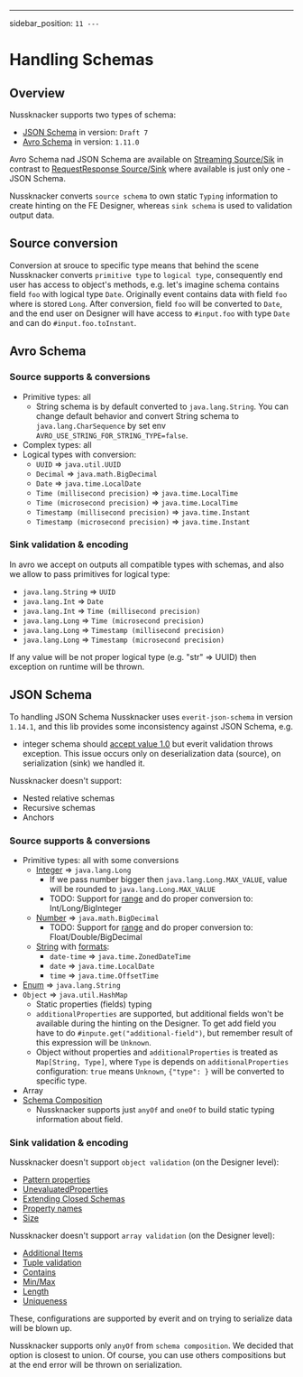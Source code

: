 ---
sidebar_position: `11
---`

# Handling Schemas

## Overview

Nussknacker supports two types of schema:
* [JSON Schema](https://json-schema.org/) in version: `Draft 7`
* [Avro Schema](https://avro.apache.org/) in version: `1.11.0`

Avro Schema nad JSON Schema are available on [Streaming Source/Sik](/docs/scenarios_authoring/DataSourcesAndSinks.md) 
in contrast to [RequestResponse Source/Sink](/docs/scenarios_authoring/RRDataSourcesAndSinks.md) where available is just only one - JSON Schema.

Nussknacker converts `source schema` to own static `Typing` information to create hinting on the FE Designer,
whereas `sink schema` is used to validation output data.

## Source conversion
Conversion at srouce to specific type means that behind the scene Nussknacker converts `primitive type` to `logical type`,
consequently end user has access to object's methods, e.g. let's imagine schema contains field `foo` with logical type `Date`. 
Originally event contains data with field `foo` where is stored `Long`. After conversion, field `foo` will be converted to `Date`,
and the end user on Designer will have access to `#input.foo` with type `Date` and can do `#input.foo.toInstant`. 

## Avro Schema

### Source supports & conversions

* Primitive types: all
  * String schema is by default converted to `java.lang.String`. You can change default behavior and convert 
    String schema to `java.lang.CharSequence` by set env `AVRO_USE_STRING_FOR_STRING_TYPE=false`.
* Complex types: all
* Logical types with conversion:
  * `UUID` => `java.util.UUID`
  * `Decimal` => `java.math.BigDecimal`
  * `Date` => `java.time.LocalDate`
  * `Time (millisecond precision)` => `java.time.LocalTime`
  * `Time (microsecond precision)` => `java.time.LocalTime`
  * `Timestamp (millisecond precision)` => `java.time.Instant`
  * `Timestamp (microsecond precision)` => `java.time.Instant`

[//]: # (Missing support for: Local timestamp millisecond precision, Local timestamp microsecond precision, Duration)

### Sink validation & encoding

In avro we accept on outputs all compatible types with schemas, and also we allow to pass primitives for logical type: 
* `java.lang.String` => `UUID`
* `java.lang.Int`  => `Date`
* `java.lang.Int` => `Time (millisecond precision)`
* `java.lang.Long` => `Time (microsecond precision)`
* `java.lang.Long` => `Timestamp (millisecond precision)`
* `java.lang.Long` => `Timestamp (microsecond precision)`

If any value will be not proper logical type (e.g. "str" => UUID) then exception on runtime will be thrown.

## JSON Schema

To handling JSON Schema Nussknacker uses `everit-json-schema` in version `1.14.1`, and this lib provides some 
inconsistency against JSON Schema, e.g.

* integer schema should [accept value 1.0](https://json-schema.org/understanding-json-schema/reference/numeric.html#integer) but
  everit validation throws exception. This issue occurs only on deserialization data (source), on serialization (sink) we handled it.

[//]: # (See SwaggerBasedJsonSchemaTypeDefinitionExtractor)
Nussknacker doesn't support:
* Nested relative schemas
* Recursive schemas
* Anchors

### Source supports & conversions

* Primitive types: all with some conversions
  * [Integer](https://json-schema.org/understanding-json-schema/reference/numeric.html#integer) => `java.lang.Long`
    * If we pass number bigger then `java.lang.Long.MAX_VALUE`, value will be rounded to `java.lang.Long.MAX_VALUE`
    * TODO: Support for [range](https://json-schema.org/understanding-json-schema/reference/numeric.html#range) and do proper conversion to: Int/Long/BigInteger
  * [Number](https://json-schema.org/understanding-json-schema/reference/numeric.html#number) => `java.math.BigDecimal`
    * TODO: Support for [range](https://json-schema.org/understanding-json-schema/reference/numeric.html#range) and do proper conversion to: Float/Double/BigDecimal
  * [String](https://json-schema.org/understanding-json-schema/reference/string.html#format) with [formats](https://json-schema.org/understanding-json-schema/reference/string.html#format):
    * `date-time` => `java.time.ZonedDateTime`
    * `date` => `java.time.LocalDate`
    * `time` => `java.time.OffsetTime`
* [Enum](https://json-schema.org/understanding-json-schema/reference/generic.html#enumerated-values) => `java.lang.String`
* `Object` => `java.util.HashMap`
  * Static properties (fields) typing
  * `additionalProperties` are supported, but additional fields won't be available during the hinting on the Designer. 
  To get add field you have to do `#inpute.get("additional-field")`, but remember result of this expression will be `Unknown`.
  * Object without properties and `additionalProperties` is treated as `Map[String, Type]`, where `Type` is depends on
  `additionalProperties` configuration: `true` means `Unknown`, `{"type": }` will be converted to specific type.
* Array
* [Schema Composition](https://json-schema.org/understanding-json-schema/reference/combining.html)
  * Nussknacker supports just `anyOf` and `oneOf` to build static typing information about field. 

### Sink validation & encoding

Nussknacker doesn't support `object validation` (on the Designer level):
* [Pattern properties](https://json-schema.org/understanding-json-schema/reference/object.html#pattern-properties)
* [UnevaluatedProperties](https://json-schema.org/understanding-json-schema/reference/object.html#unevaluated-properties)
* [Extending Closed Schemas](https://json-schema.org/understanding-json-schema/reference/object.html#extending-closed-schemas)
* [Property names](https://json-schema.org/understanding-json-schema/reference/object.html#property-names)
* [Size](https://json-schema.org/understanding-json-schema/reference/object.html#size)

Nussknacker doesn't support `array validation` (on the Designer level):
* [Additional Items](https://json-schema.org/understanding-json-schema/reference/array.html#additional-items)
* [Tuple validation](https://json-schema.org/understanding-json-schema/reference/array.html#tuple-validation)
* [Contains](https://json-schema.org/understanding-json-schema/reference/array.html#contains)
* [Min/Max](https://json-schema.org/understanding-json-schema/reference/array.html#mincontains-maxcontains)
* [Length](https://json-schema.org/understanding-json-schema/reference/array.html#length)
* [Uniqueness](https://json-schema.org/understanding-json-schema/reference/array.html#uniqueness)

These, configurations are supported by everit and on trying to serialize data will be blown up.

Nussknacker supports only `anyOf` from `schema composition`. We decided that option is closest to union. Of course, you can use
others compositions but at the end error will be thrown on serialization.
